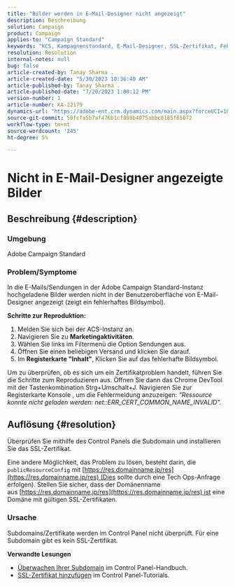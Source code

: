 ```yaml
---
title: "Bilder werden in E-Mail-Designer nicht angezeigt"
description: Beschreibung
solution: Campaign
product: Campaign
applies-to: "Campaign Standard"
keywords: "KCS, Kampagnenstandard, E-Mail-Designer, SSL-Zertifikat, Fehler"
resolution: Resolution
internal-notes: null
bug: false
article-created-by: Tanay Sharma .
article-created-date: "5/30/2023 10:36:40 AM"
article-published-by: Tanay Sharma .
article-published-date: "7/20/2023 1:00:12 PM"
version-number: 1
article-number: KA-22179
dynamics-url: "https://adobe-ent.crm.dynamics.com/main.aspx?forceUCI=1&pagetype=entityrecord&etn=knowledgearticle&id=7b7b8cd8-d5fe-ed11-8f6e-6045bd006793"
source-git-commit: 58fcfa5b7af476b1cf898b4075abbc8185f65072
workflow-type: tm+mt
source-wordcount: '245'
ht-degree: 5%

---
```


# Nicht in E-Mail-Designer angezeigte Bilder

## Beschreibung {#description}


### Umgebung

Adobe Campaign Standard

### Problem/Symptome

In die E-Mails/Sendungen in der Adobe Campaign Standard-Instanz hochgeladene Bilder werden nicht in der Benutzeroberfläche von E-Mail-Designer angezeigt (zeigt ein fehlerhaftes Bildsymbol).

<b>Schritte zur Reproduktion:</b>

1. Melden Sie sich bei der ACS-Instanz an.
2. Navigieren Sie zu <b>Marketingaktivitäten</b>.
3. Wählen Sie links im Filtermenü die Option Sendungen aus.
4. Öffnen Sie einen beliebigen Versand und klicken Sie darauf.
5. Im <b>Registerkarte &quot;Inhalt&quot;</b>,<b> </b>Klicken Sie auf das fehlerhafte Bildsymbol.


Um zu überprüfen, ob es sich um ein Zertifikatproblem handelt, führen Sie die Schritte zum Reproduzieren aus. Öffnen Sie dann das Chrome DevTool mit der Tastenkombination Strg+Umschalt+J. Navigieren Sie zur Registerkarte Konsole , um die Fehlermeldung anzuzeigen: *&quot;Ressource konnte nicht geladen werden: net::ERR_CERT_COMMON_NAME_INVALID&quot;.*


## Auflösung {#resolution}


Überprüfen Sie mithilfe des Control Panels die Subdomain und installieren Sie das SSL-Zertifikat.

Eine andere Möglichkeit, das Problem zu lösen, besteht darin, die `publicResourceConfig` mit [https://res.domainname.jp/res](https://res.domainname.jp/res) (Dies sollte durch eine Tech Ops-Anfrage erfolgen). Stellen Sie sicher, dass der Domänenname aus [https://res.domainname.jp/res](https://res.domainname.jp/res) ist eine Domäne mit gültigen SSL-Zertifikaten.

### <b>Ursache</b>

Subdomains/Zertifikate werden im Control Panel nicht überprüft. Für eine Subdomain gibt es kein SSL-Zertifikat.

<b>Verwandte Lesungen</b>

- [Überwachen Ihrer Subdomain](https://experienceleague.adobe.com/docs/control-panel/using/subdomains-and-certificates/monitoring-subdomains.html?lang=en) im Control Panel-Handbuch.
- [SSL-Zertifikat hinzufügen](https://experienceleague.adobe.com/docs/control-panel-learn/tutorials/subdomains-and-certificates/add-ssl-certificates.html?lang=en) im Control Panel-Tutorials.

